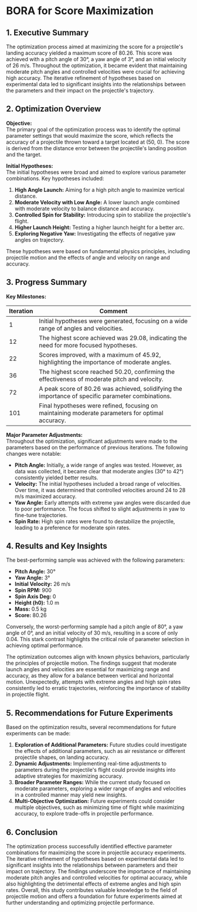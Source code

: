 # BORA for Score Maximization 

## 1. Executive Summary

The optimization process aimed at maximizing the score for a projectile's landing accuracy yielded a maximum score of 80.26. This score was achieved with a pitch angle of 30°, a yaw angle of 3°, and an initial velocity of 26 m/s. Throughout the optimization, it became evident that maintaining moderate pitch angles and controlled velocities were crucial for achieving high accuracy. The iterative refinement of hypotheses based on experimental data led to significant insights into the relationships between the parameters and their impact on the projectile's trajectory.

## 2. Optimization Overview

**Objective:**  
The primary goal of the optimization process was to identify the optimal parameter settings that would maximize the score, which reflects the accuracy of a projectile thrown toward a target located at (50, 0). The score is derived from the distance error between the projectile's landing position and the target.

**Initial Hypotheses:**  
The initial hypotheses were broad and aimed to explore various parameter combinations. Key hypotheses included:

1. **High Angle Launch:** Aiming for a high pitch angle to maximize vertical distance.
2. **Moderate Velocity with Low Angle:** A lower launch angle combined with moderate velocity to balance distance and accuracy.
3. **Controlled Spin for Stability:** Introducing spin to stabilize the projectile's flight.
4. **Higher Launch Height:** Testing a higher launch height for a better arc.
5. **Exploring Negative Yaw:** Investigating the effects of negative yaw angles on trajectory.

These hypotheses were based on fundamental physics principles, including projectile motion and the effects of angle and velocity on range and accuracy.

## 3. Progress Summary

**Key Milestones:**

| Iteration | Comment                                                                                          |
|-----------|--------------------------------------------------------------------------------------------------|
| 1         | Initial hypotheses were generated, focusing on a wide range of angles and velocities.           |
| 12        | The highest score achieved was 29.08, indicating the need for more focused hypotheses.          |
| 22        | Scores improved, with a maximum of 45.92, highlighting the importance of moderate angles.       |
| 36        | The highest score reached 50.20, confirming the effectiveness of moderate pitch and velocity.   |
| 72        | A peak score of 80.26 was achieved, solidifying the importance of specific parameter combinations. |
| 101       | Final hypotheses were refined, focusing on maintaining moderate parameters for optimal accuracy. |

**Major Parameter Adjustments:**  
Throughout the optimization, significant adjustments were made to the parameters based on the performance of previous iterations. The following changes were notable:

- **Pitch Angle:** Initially, a wide range of angles was tested. However, as data was collected, it became clear that moderate angles (30° to 42°) consistently yielded better results.
- **Velocity:** The initial hypotheses included a broad range of velocities. Over time, it was determined that controlled velocities around 24 to 28 m/s maximized accuracy.
- **Yaw Angle:** Early attempts with extreme yaw angles were discarded due to poor performance. The focus shifted to slight adjustments in yaw to fine-tune trajectories.
- **Spin Rate:** High spin rates were found to destabilize the projectile, leading to a preference for moderate spin rates.

## 4. Results and Key Insights

The best-performing sample was achieved with the following parameters:

- **Pitch Angle:** 30°
- **Yaw Angle:** 3°
- **Initial Velocity:** 26 m/s
- **Spin RPM:** 900
- **Spin Axis Deg:** 0
- **Height (h0):** 1.0 m
- **Mass:** 0.5 kg
- **Score:** 80.26

Conversely, the worst-performing sample had a pitch angle of 80°, a yaw angle of 0°, and an initial velocity of 30 m/s, resulting in a score of only 0.04. This stark contrast highlights the critical role of parameter selection in achieving optimal performance.

The optimization outcomes align with known physics behaviors, particularly the principles of projectile motion. The findings suggest that moderate launch angles and velocities are essential for maximizing range and accuracy, as they allow for a balance between vertical and horizontal motion. Unexpectedly, attempts with extreme angles and high spin rates consistently led to erratic trajectories, reinforcing the importance of stability in projectile flight.

## 5. Recommendations for Future Experiments

Based on the optimization results, several recommendations for future experiments can be made:

1. **Exploration of Additional Parameters:** Future studies could investigate the effects of additional parameters, such as air resistance or different projectile shapes, on landing accuracy.
2. **Dynamic Adjustments:** Implementing real-time adjustments to parameters during the projectile's flight could provide insights into adaptive strategies for maximizing accuracy.
3. **Broader Parameter Ranges:** While the current study focused on moderate parameters, exploring a wider range of angles and velocities in a controlled manner may yield new insights.
4. **Multi-Objective Optimization:** Future experiments could consider multiple objectives, such as minimizing time of flight while maximizing accuracy, to explore trade-offs in projectile performance.

## 6. Conclusion

The optimization process successfully identified effective parameter combinations for maximizing the score in projectile accuracy experiments. The iterative refinement of hypotheses based on experimental data led to significant insights into the relationships between parameters and their impact on trajectory. The findings underscore the importance of maintaining moderate pitch angles and controlled velocities for optimal accuracy, while also highlighting the detrimental effects of extreme angles and high spin rates. Overall, this study contributes valuable knowledge to the field of projectile motion and offers a foundation for future experiments aimed at further understanding and optimizing projectile performance.
